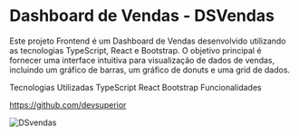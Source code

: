 
<h1>Dashboard de Vendas - DSVendas</h1>

Este projeto Frontend é um Dashboard de Vendas desenvolvido utilizando as tecnologias TypeScript, React e Bootstrap. O objetivo principal é fornecer uma interface intuitiva para visualização de dados de vendas, incluindo um gráfico de barras, um gráfico de donuts e uma grid de dados.

Tecnologias Utilizadas
TypeScript
React
Bootstrap
Funcionalidades

https://github.com/devsuperior

![DSvendas](https://github.com/LaelMartinez/Projeto-DsVendas/assets/96741102/40f21b83-37ea-4725-aef3-8fd7e07d452d)
